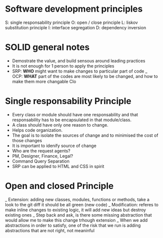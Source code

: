 # Software development principles

S: single responsability principle
O: open / close principle
L: liskov substitution principle
I: interface segregation
D: dependency inversion

# SOLID general notes

-   Demostrate the value, and build sensous around leading practices
-   It is not enough for 1 person to apply the principles
-   SRP: **WHO** might want to make changes to particular part of code
_   OCP: **WHAT** part of the codes are most likely to be changed, and how to make them more changable
Clo
# Single responsability Principle

-   Every class or module should have one responsability and that responsability has to be encapsulated in that module/class.
-   A class should have only one reason to change.
-   Helps code organization.
-   The goal is to isolate the sources of change and to minimised the cost of those changes
-   It is important to idenify source of change
-   Who are the request agents?
-   PM, Designer, Finance, Legal?
-   Command Query Separation
-   SRP can be applied to HTML and CSS in spirit

# Open and closed Principle

_ Extension: adding new classes, modules, functions or methods, take a look to the git diff it should be all green (new code)
_ Modification: referes to make inline changes to existing logic, it will add new ideas but destroy existing ones
_ Step back and ask, is there some missing abstraction that would allow me to make this change trhough extension
_ When we add abstractions in order to satisfy, one of the risk that we run is adding abstractions that are not right, not meaninful